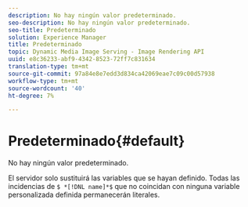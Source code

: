 ```yaml
---
description: No hay ningún valor predeterminado.
seo-description: No hay ningún valor predeterminado.
seo-title: Predeterminado
solution: Experience Manager
title: Predeterminado
topic: Dynamic Media Image Serving - Image Rendering API
uuid: e8c36233-abf9-4342-8523-72ff7c831634
translation-type: tm+mt
source-git-commit: 97a84e8e7edd3d834ca42069eae7c09c00d57938
workflow-type: tm+mt
source-wordcount: '40'
ht-degree: 7%

---
```



# Predeterminado{#default}

No hay ningún valor predeterminado.

El servidor solo sustituirá las variables que se hayan definido. Todas las incidencias de `$ *[!DNL name]*$` que no coincidan con ninguna variable personalizada definida permanecerán literales.
